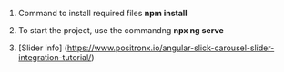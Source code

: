                            
1. Command to install required files **npm install**

2. To start the project, use the commandng **npx ng serve**

3. [Slider info] (https://www.positronx.io/angular-slick-carousel-slider-integration-tutorial/)
          
